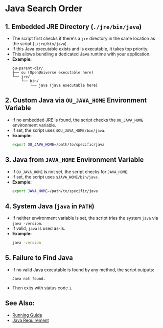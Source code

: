 # Java Search Order

## 1. **Embedded JRE Directory (`./jre/bin/java`)**

   - The script first checks if there's a `jre` directory in the same location
     as the script (`./jre/bin/java`).
   - If this Java executable exists and is executable, it takes top priority.
   - This allows bundling a dedicated Java runtime with your application.
   - **Example:**
     ```
     ou-parent-dir/
     ├── ou (OpenUniverse executable here)
     └── jre/
         └── bin/
             └── java (java executable here)
     ```

## 2. **Custom Java via `OU_JAVA_HOME` Environment Variable**

   - If no embedded JRE is found, the script checks the `OU_JAVA_HOME`
     environment variable.
   - If set, the script uses `$OU_JAVA_HOME/bin/java`.
   - **Example:**
     ```bash
     export OU_JAVA_HOME=/path/to/specific/java
     ```

## 3. **Java from `JAVA_HOME` Environment Variable**

   - If `OU_JAVA_HOME` is not set, the script checks for `JAVA_HOME`.
   - If set, the script uses `$JAVA_HOME/bin/java`.
   - **Example:**
     ```bash
     export JAVA_HOME=/path/to/specific/java
     ```

## 4. **System Java (`java` in `PATH`)**

   - If neither environment variable is set, the script tries the system `java`
     via `java -version`.
   - If valid, `java` is used as-is.
   - **Example:**
     ```bash
     java -version
     ```

## 5. **Failure to Find Java**

   - If no valid Java executable is found by any method, the script outputs:
     ```
     Java not found.
     ```
   - Then exits with status code `1`.

## See Also:

- [Running Guide](running-guide.md)
- [Java Requirement](doc/java-requirement.md)

